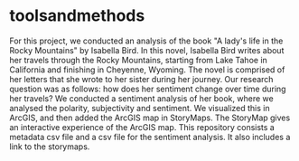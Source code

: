 # toolsandmethods
For this project, we conducted an analysis of the book "A lady's life in the Rocky Mountains" by Isabella Bird. In this novel, Isabella Bird writes about her travels through the Rocky Mountains, starting from Lake Tahoe in California and finishing in Cheyenne, Wyoming. The novel is comprised of her letters that she wrote to her sister during her journey. Our research question was as follows: how does her sentiment change over time during her travels? We conducted a sentiment analysis of her book, where we analysed the polarity, subjectivity and sentiment. We visualized this in ArcGIS, and then added the ArcGIS map in StoryMaps. The StoryMap gives an interactive experience of the ArcGIS map. This repository consists a metadata csv file and a csv file for the sentiment analysis. It also includes a link to the storymaps. 
